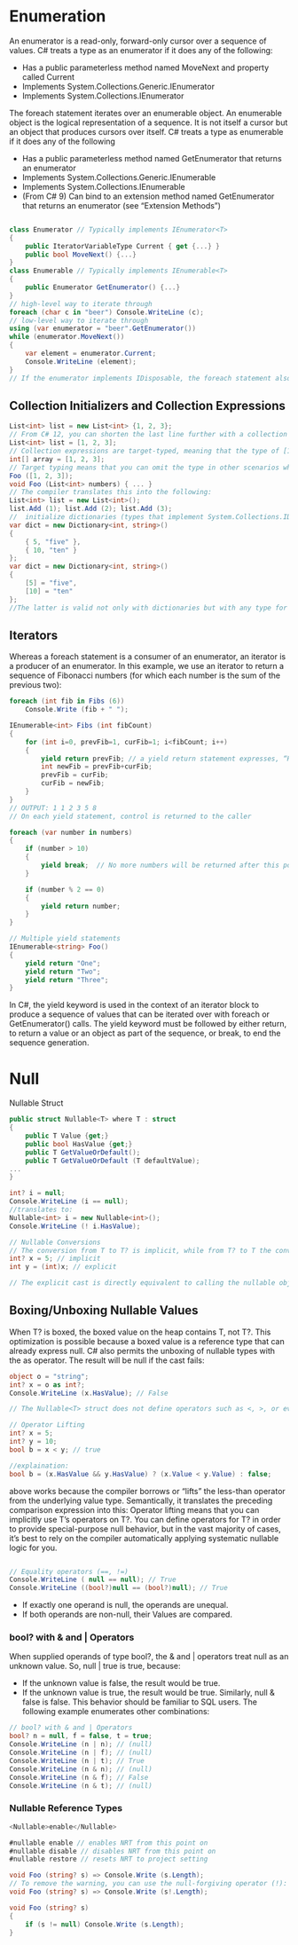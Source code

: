 # Enumeration

An enumerator is a read-only, forward-only cursor over a sequence of values.
C# treats a type as an enumerator if it does any of the following:
- Has a public parameterless method named MoveNext and property called Current
- Implements System.Collections.Generic.IEnumerator<T>
- Implements System.Collections.IEnumerator

The foreach statement iterates over an enumerable object. An enumerable object is the logical representation of a sequence. It is not itself a cursor but an object that produces cursors over itself. C# treats a type as enumerable if it does any of the following

- Has a public parameterless method named GetEnumerator that returns an enumerator
- Implements System.Collections.Generic.IEnumerable<T>
- Implements System.Collections.IEnumerable
- (From C# 9) Can bind to an extension method named GetEnumerator that returns an enumerator (see “Extension Methods”)

```csharp

class Enumerator // Typically implements IEnumerator<T>
{
    public IteratorVariableType Current { get {...} }
    public bool MoveNext() {...}
}
class Enumerable // Typically implements IEnumerable<T>
{
    public Enumerator GetEnumerator() {...}
}
// high-level way to iterate through
foreach (char c in "beer") Console.WriteLine (c);
// low-level way to iterate through
using (var enumerator = "beer".GetEnumerator())
while (enumerator.MoveNext())
{
    var element = enumerator.Current;
    Console.WriteLine (element);
}
// If the enumerator implements IDisposable, the foreach statement also acts as a using statement, implicitly disposing the enumerator object.
```

## Collection Initializers and Collection Expressions

```csharp
List<int> list = new List<int> {1, 2, 3};
// From C# 12, you can shorten the last line further with a collection expression (note the square brackets):
List<int> list = [1, 2, 3];
// Collection expressions are target-typed, meaning that the type of [1,2,3] depends on the type to which it’s assigned (in this case, List<int>). In the following example, the target type is an array:
int[] array = [1, 2, 3];
// Target typing means that you can omit the type in other scenarios where the compiler can infer it, such as when calling methods:
Foo ([1, 2, 3]);
void Foo (List<int> numbers) { ... }
// The compiler translates this into the following:
List<int> list = new List<int>();
list.Add (1); list.Add (2); list.Add (3);
//  initialize dictionaries (types that implement System.Collections.IDictionary)
var dict = new Dictionary<int, string>()
{
    { 5, "five" },
    { 10, "ten" }
};
var dict = new Dictionary<int, string>()
{
    [5] = "five",
    [10] = "ten"
};
//The latter is valid not only with dictionaries but with any type for which an indexer exists.

```

## Iterators
Whereas a foreach statement is a consumer of an enumerator, an iterator is a producer of an enumerator. In this example, we use an iterator to return a sequence of Fibonacci numbers (for which each number is the sum of the previous two):
```csharp
foreach (int fib in Fibs (6))
    Console.Write (fib + " ");

IEnumerable<int> Fibs (int fibCount)
{
    for (int i=0, prevFib=1, curFib=1; i<fibCount; i++)
    {
        yield return prevFib; // a yield return statement expresses, “Here’s the next element you asked me to yield from this enumerator.
        int newFib = prevFib+curFib;
        prevFib = curFib;
        curFib = newFib;
    }
}
// OUTPUT: 1 1 2 3 5 8
// On each yield statement, control is returned to the caller

foreach (var number in numbers)
{
    if (number > 10)
    {
        yield break;  // No more numbers will be returned after this point.
    }

    if (number % 2 == 0)
    {
        yield return number;
    }
}

// Multiple yield statements
IEnumerable<string> Foo()
{
    yield return "One";
    yield return "Two";
    yield return "Three";
}
```

In C#, the yield keyword is used in the context of an iterator block to produce a sequence of values that can be iterated over with foreach or GetEnumerator() calls. The yield keyword must be followed by either return, to return a value or an object as part of the sequence, or break, to end the sequence generation.

# Null

Nullable<T> Struct
```csharp
public struct Nullable<T> where T : struct
{
    public T Value {get;}
    public bool HasValue {get;}
    public T GetValueOrDefault();
    public T GetValueOrDefault (T defaultValue);
...
}

int? i = null;
Console.WriteLine (i == null);
//translates to:
Nullable<int> i = new Nullable<int>();
Console.WriteLine (! i.HasValue);

// Nullable Conversions
// The conversion from T to T? is implicit, while from T? to T the conversion is explicit. For example:
int? x = 5; // implicit
int y = (int)x; // explicit

// The explicit cast is directly equivalent to calling the nullable object’s Value property. Hence, an InvalidOperationException is thrown if HasValue is false
```
## Boxing/Unboxing Nullable Values
When T? is boxed, the boxed value on the heap contains T, not T?. This optimization is possible because a boxed value is a reference type that can already express null.
C# also permits the unboxing of nullable types with the as operator. The result will be null if the cast fails:

```csharp
object o = "string";
int? x = o as int?;
Console.WriteLine (x.HasValue); // False

// The Nullable<T> struct does not define operators such as <, >, or even ==. Despite this, the following code compiles and executes correctly:

// Operator Lifting
int? x = 5;
int? y = 10;
bool b = x < y; // true

//explaination:
bool b = (x.HasValue && y.HasValue) ? (x.Value < y.Value) : false;
```
above works because the compiler borrows or “lifts” the less-than operator from the underlying value type. Semantically, it translates the preceding comparison expression into this:
Operator lifting means that you can implicitly use T’s operators on T?. You can define operators for T? in order to provide special-purpose null behavior, but in the vast majority of cases, it’s best to rely on the compiler automatically applying systematic nullable logic for you.

```csharp

// Equality operators (==, !=)
Console.WriteLine ( null == null); // True
Console.WriteLine ((bool?)null == (bool?)null); // True
```
- If exactly one operand is null, the operands are unequal.
- If both operands are non-null, their Values are compared.

### bool? with & and | Operators
When supplied operands of type bool?, the & and | operators treat null as an unknown value. So, null | true is true, because:
- If the unknown value is false, the result would be true.
- If the unknown value is true, the result would be true.
Similarly, null & false is false. This behavior should be familiar to SQL users. The following example enumerates other combinations:
```csharp
// bool? with & and | Operators
bool? n = null, f = false, t = true;
Console.WriteLine (n | n); // (null)
Console.WriteLine (n | f); // (null)
Console.WriteLine (n | t); // True
Console.WriteLine (n & n); // (null)
Console.WriteLine (n & f); // False
Console.WriteLine (n & t); // (null)
```
### Nullable Reference Types

```csharp
<Nullable>enable</Nullable>

#nullable enable // enables NRT from this point on
#nullable disable // disables NRT from this point on
#nullable restore // resets NRT to project setting

void Foo (string? s) => Console.Write (s.Length);
// To remove the warning, you can use the null-forgiving operator (!):
void Foo (string? s) => Console.Write (s!.Length);

void Foo (string? s)
{
    if (s != null) Console.Write (s.Length);
}
```
```csharp
```
```csharp
```
```csharp
```
